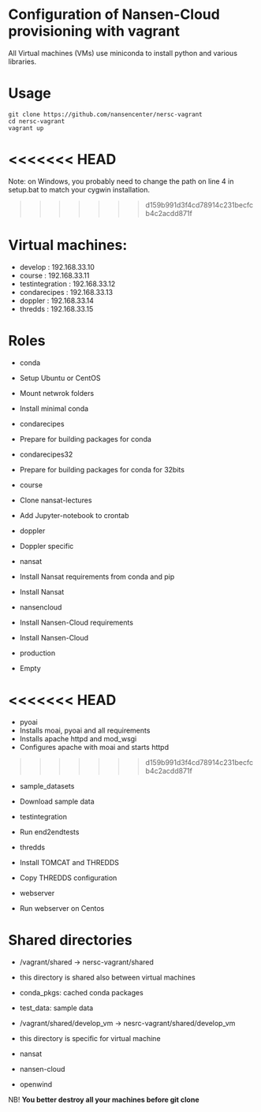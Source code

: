 Configuration of Nansen-Cloud provisioning with vagrant
=======================================================
All Virtual machines (VMs) use miniconda to install python and various libraries.

Usage
=====
```
git clone https://github.com/nansencenter/nersc-vagrant
cd nersc-vagrant
vagrant up
```
<<<<<<< HEAD
=======
 
Note: on Windows, you probably need to change the path on line 4 in setup.bat to match your cygwin installation.
>>>>>>> d159b991d3f4cd78914c231becfcb4c2acdd871f

Virtual machines:
=================
* develop : 192.168.33.10
* course : 192.168.33.11
* testintegration : 192.168.33.12
* condarecipes : 192.168.33.13
* doppler : 192.168.33.14
* thredds : 192.168.33.15

Roles
=====
* conda
 * Setup Ubuntu or CentOS
 * Mount netwrok folders
 * Install minimal conda

* condarecipes
 * Prepare for building packages for conda

* condarecipes32
 * Prepare for building packages for conda for 32bits

* course
 * Clone nansat-lectures
 * Add Jupyter-notebook to crontab

* doppler
 * Doppler specific

* nansat
 * Install Nansat requirements from conda and pip
 * Install Nansat

* nansencloud
 * Install Nansen-Cloud requirements
 * Install Nansen-Cloud

* production
 * Empty

<<<<<<< HEAD
=======
* pyoai
 * Installs moai, pyoai and all requirements
 * Installs apache httpd and mod_wsgi
 * Configures apache with moai and starts httpd

>>>>>>> d159b991d3f4cd78914c231becfcb4c2acdd871f
* sample_datasets
 * Download sample data

* testintegration
 * Run end2endtests

* thredds
 * Install TOMCAT and THREDDS
 * Copy THREDDS configuration

* webserver
 * Run webserver on Centos


Shared directories
==================
 * /vagrant/shared -> nersc-vagrant/shared
  * this directory is shared also between virtual machines
  * conda_pkgs: cached conda packages
  * test_data: sample data

 * /vagrant/shared/develop_vm -> nesrc-vagrant/shared/develop_vm
  * this directory is specific for virtual machine
  * nansat
  * nansen-cloud
  * openwind

NB! **You better destroy all your machines before git clone**
